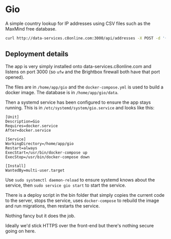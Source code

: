 # Gio

A simple country lookup for IP addresses using CSV files such as the MaxMind free database.  

```sh
curl http://data-services.c8online.com:3000/api/addresses -X POST -d '{"ip_address": "195.171.93.18"}' -H 'Content-Type: application/json'
```

## Deployment details

The app is very simply installed onto data-services.c8online.com and listens on port 3000 (so `ufw` and the Brightbox firewall both have that port opened).  

The files are in `/home/app/gio` and the `docker-compose.yml` is used to build a docker image.  The database is in `/home/app/gio/data`.  

Then a systemd service has been configured to ensure the app stays running.  This is in `/etc/systemd/system/gio.service` and looks like this: 

```
[Unit]
Description=Gio
Requires=docker.service
After=docker.service

[Service]
WorkingDirectory=/home/app/gio
Restart=always
ExecStart=/usr/bin/docker-compose up
ExecStop=/usr/bin/docker-compose down

[Install]
WantedBy=multi-user.target
```

Use `sudo systemctl daemon-reload` to ensure systemd knows about the service, then `sudo service gio start` to start the service.  

There is a deploy script in the bin folder that simply copies the current code to the server, stops the service, uses `docker-compose` to rebuild the image and run migrations, then restarts the service.  

Nothing fancy but it does the job.  

Ideally we'd stick HTTPS over the front-end but there's nothing secure going on here.  